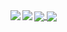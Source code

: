 <a href="#">
  <img align="center" src="https://github-readme-stats.vercel.app/api?username=1dxrpz&show_icons=true&hide_title=true&theme=dracula" />
  <img align="center" src="https://github-readme-stats.vercel.app/api/top-langs/?username=1dxrpz&layout=compact&theme=dracula" />
</a>

<a href="#">
  
</a>
<a href="https://github.com/1dxrpz/GibsonCore-v1.1.2">
  <img align="left" src="https://github-readme-stats.vercel.app/api/pin/?username=1dxrpz&repo=GibsonCore-v1.1.2&theme=dracula" />
  <img align="left" src="https://kennethgibson.site/" />
  
</a>
